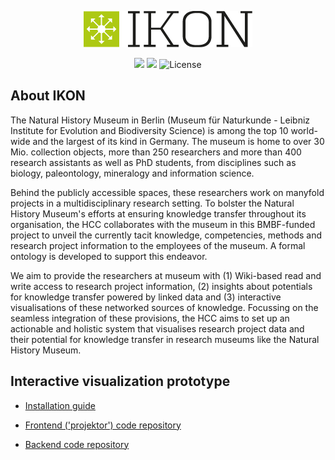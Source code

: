 <p align="center"><img src="https://github.com/FUB-HCC/IKON/raw/master/IKON-Logo-screen_L-rgb-positive-unprotected.png"></p>

<p align="center">
<a src="#"><img src="https://img.shields.io/badge/python-3.5%20%7C%203.6%20%7C%203.7-blue"></a>
<a src="https://circleci.com/gh/FUB-HCC/IKON-backend/tree/master"><img src="https://circleci.com/gh/FUB-HCC/IKON-backend/tree/master.svg?style=shield"></a>
<a src="#"><img src="https://img.shields.io/badge/license-AGPLv3-blue" alt="License"></a>
</p>


## About IKON
The Natural History Museum in Berlin (Museum für Naturkunde - Leibniz Institute for Evolution and Biodiversity Science) is  among the top 10 world-wide and the largest of its kind in Germany. The museum is home to over 30 Mio. collection objects, more than 250 researchers and more than 400 research assistants as well as PhD students, from disciplines such as biology, paleontology, mineralogy and information science.

Behind the publicly accessible spaces, these researchers work on manyfold projects in a multidisciplinary research setting. To bolster the Natural History Museum's efforts at ensuring knowledge transfer throughout its organisation, the HCC collaborates with the museum in this BMBF-funded project to unveil the currently tacit knowledge, competencies, methods and research project information to the employees of the museum. A formal ontology is developed to support this endeavor.

We aim to provide the researchers at museum with (1) Wiki-based read and write access to research project information, (2) insights about potentials for knowledge transfer powered by linked data and (3) interactive visualisations of these networked sources of knowledge. Focussing on the seamless integration of these provisions, the HCC aims to set up an actionable and holistic system that visualises research project data and their potential for knowledge transfer in research museums like the Natural History Museum.

## Interactive visualization prototype
- [Installation guide](https://github.com/FUB-HCC/IKON/wiki/IKON-installation-guide)


- [Frontend ('projektor') code repository](https://github.com/FUB-HCC/IKON-projektor)
- [Backend code repository](https://github.com/FUB-HCC/IKON-backend)
